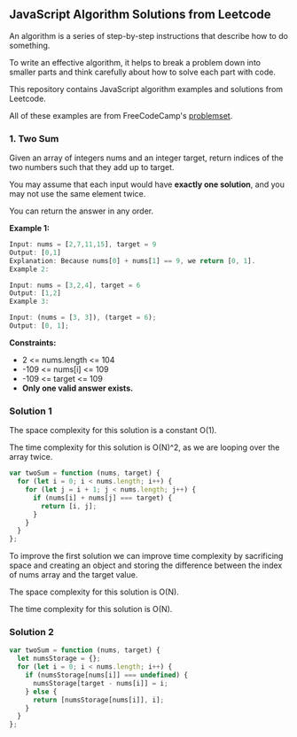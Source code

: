## JavaScript Algorithm Solutions from Leetcode

An algorithm is a series of step-by-step instructions that describe how to do something.

To write an effective algorithm, it helps to break a problem down into smaller parts and think carefully about how to solve each part with code.

This repository contains JavaScript algorithm examples and solutions from Leetcode.

All of these examples are from FreeCodeCamp's [problemset](https://leetcode.com/problemset/all/).

### **1. Two Sum**

Given an array of integers nums and an integer target, return indices of the two numbers such that they add up to target.

You may assume that each input would have **exactly one solution**, and you may not use the same element twice.

You can return the answer in any order.

**Example 1:**

```js
Input: nums = [2,7,11,15], target = 9
Output: [0,1]
Explanation: Because nums[0] + nums[1] == 9, we return [0, 1].
Example 2:
```

```js
Input: nums = [3,2,4], target = 6
Output: [1,2]
Example 3:
```

```js
Input: (nums = [3, 3]), (target = 6);
Output: [0, 1];
```

**Constraints:**

- 2 <= nums.length <= 104
- -109 <= nums[i] <= 109
- -109 <= target <= 109
- **Only one valid answer exists.**

### Solution 1

The space complexity for this solution is a constant O(1).

The time complexity for this solution is O(N)^2, as we are looping over the array twice.

```js
var twoSum = function (nums, target) {
  for (let i = 0; i < nums.length; i++) {
    for (let j = i + 1; j < nums.length; j++) {
      if (nums[i] + nums[j] === target) {
        return [i, j];
      }
    }
  }
};
```

To improve the first solution we can improve time complexity by sacrificing space and creating an object and storing the difference between the index of nums array and the target value.

The space complexity for this solution is O(N).

The time complexity for this solution is O(N).

### Solution 2

```js
var twoSum = function (nums, target) {
  let numsStorage = {};
  for (let i = 0; i < nums.length; i++) {
    if (numsStorage[nums[i]] === undefined) {
      numsStorage[target - nums[i]] = i;
    } else {
      return [numsStorage[nums[i]], i];
    }
  }
};
```
